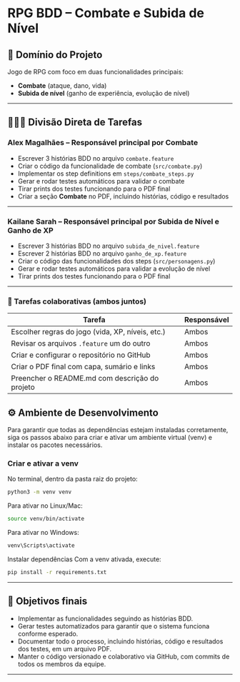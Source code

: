 # RPG BDD – Combate e Subida de Nível

## 🎯 Domínio do Projeto

Jogo de RPG com foco em duas funcionalidades principais:

- **Combate** (ataque, dano, vida)
- **Subida de nível** (ganho de experiência, evolução de nível)

---

## 🧑‍🤝‍🧑 Divisão Direta de Tarefas

### Alex Magalhães – Responsável principal por **Combate**

- Escrever 3 histórias BDD no arquivo `combate.feature`
- Criar o código da funcionalidade de combate (`src/combate.py`)
- Implementar os step definitions em `steps/combate_steps.py`
- Gerar e rodar testes automáticos para validar o combate
- Tirar prints dos testes funcionando para o PDF final
- Criar a seção **Combate** no PDF, incluindo histórias, código e resultados

---

### Kailane Sarah – Responsável principal por **Subida de Nível** e **Ganho de XP**

- Escrever 3 histórias BDD no arquivo `subida_de_nivel.feature`
- Escrever 2 histórias BDD no arquivo `ganho_de_xp.feature`
- Criar o código das funcionalidades dos steps (`src/personagens.py`)
- Gerar e rodar testes automáticos para validar a evolução de nível
- Tirar prints dos testes funcionando para o PDF final
---

### 🤝 Tarefas colaborativas (ambos juntos)

| Tarefa                                   | Responsável              |
|-----------------------------------------|---------------------------|
| Escolher regras do jogo (vida, XP, níveis, etc.) | Ambos            |
| Revisar os arquivos `.feature` um do outro       | Ambos            |
| Criar e configurar o repositório no GitHub       | Ambos            |
| Criar o PDF final com capa, sumário e links      | Ambos            |
| Preencher o README.md com descrição do projeto   | Ambos            |


## ⚙️ Ambiente de Desenvolvimento

Para garantir que todas as dependências estejam instaladas corretamente, siga os passos abaixo para criar e ativar um ambiente virtual (venv) e instalar os pacotes necessários.


### Criar e ativar a venv

No terminal, dentro da pasta raiz do projeto:

```bash
python3 -m venv venv
```

Para ativar no Linux/Mac:

```bash
source venv/bin/activate
```

Para ativar no Windows:

```bash
venv\Scripts\activate
```

Instalar dependências
Com a venv ativada, execute:

```bash
pip install -r requirements.txt
```

---
## 🎯 Objetivos finais

- Implementar as funcionalidades seguindo as histórias BDD.
- Gerar testes automatizados para garantir que o sistema funciona conforme esperado.
- Documentar todo o processo, incluindo histórias, código e resultados dos testes, em um arquivo PDF.
- Manter o código versionado e colaborativo via GitHub, com commits de todos os membros da equipe.

---
